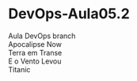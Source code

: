 # DevOps-Aula05.2
Aula DevOps branch<br>
Apocalipse Now<br>
Terra em Transe<br>
E o Vento Levou<br>
Titanic<br>
